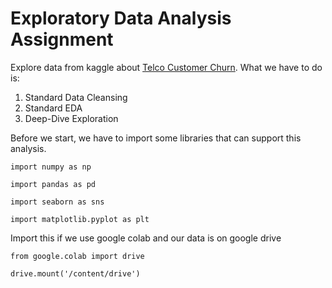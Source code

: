 # **Exploratory Data Analysis Assignment**

Explore data from kaggle about [Telco Customer Churn](https://www.kaggle.com/blastchar/telco-customer-churn). What we have to do is:

1. Standard Data Cleansing
2. Standard EDA
3. Deep-Dive Exploration

Before we start, we have to import some libraries that can support this analysis.

`import numpy as np`

`import pandas as pd`

`import seaborn as sns`

`import matplotlib.pyplot as plt`

Import this if we use google colab and our data is on google drive

`from google.colab import drive`

`drive.mount('/content/drive')`
